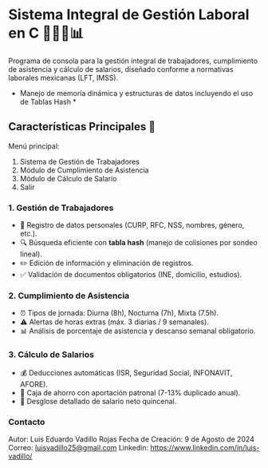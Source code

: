 # Sistema Integral de Gestión Laboral en C 🏢👨💼📊
Programa de consola para la gestión integral de trabajadores, cumplimiento de asistencia y cálculo de salarios, diseñado conforme a normativas laborales mexicanas (LFT, IMSS).

* Manejo de memoría dinámica y estructuras de datos incluyendo el uso de Tablas Hash *

## Características Principales 🚀

Menú principal:
1. Sistema de Gestión de Trabajadores
2. Módulo de Cumplimiento de Asistencia
3. Módulo de Cálculo de Salario
4. Salir

### 1. **Gestión de Trabajadores**
- 📝 Registro de datos personales (CURP, RFC, NSS, nombres, género, etc.).
- 🔍 Búsqueda eficiente con **tabla hash** (manejo de colisiones por sondeo lineal).
- ✏️ Edición de información y eliminación de registros.
- ✅ Validación de documentos obligatorios (INE, domicilio, estudios).

### 2. **Cumplimiento de Asistencia**
- ⏰ Tipos de jornada: Diurna (8h), Nocturna (7h), Mixta (7.5h).
- ⚠️ Alertas de horas extras (máx. 3 diarias / 9 semanales).
- 📊 Análisis de porcentaje de asistencia y descanso semanal obligatorio.

### 3. **Cálculo de Salarios**
- 💰 Deducciones automáticas (ISR, Seguridad Social, INFONAVIT, AFORE).
- 🏦 Caja de ahorro con aportación patronal (7-13% duplicado anual).
- 📄 Desglose detallado de salario neto quincenal.

### Contacto
Autor: Luis Eduardo Vadillo Rojas
Fecha de Creación: 9 de Agosto de 2024
Correo: luisvadillo25@gmail.com
Linkedin: https://www.linkedin.com/in/luis-vadillo/
